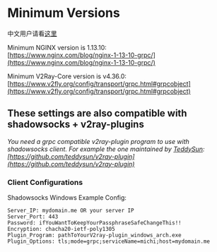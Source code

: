 # Minimum Versions

中文用户请看[这里](./README-CN.md)

Minimum NGINX version is 1.13.10:\
[https://www.nginx.com/blog/nginx-1-13-10-grpc/](https://www.nginx.com/blog/nginx-1-13-10-grpc/)

Minimum V2Ray-Core version is v4.36.0:\
[https://www.v2fly.org/config/transport/grpc.html#grpcobject](https://www.v2fly.org/config/transport/grpc.html#grpcobject)

## These settings are also compatible with shadowsocks + v2ray-plugins

_You need a grpc compatible v2ray-plugin program to use with shadowsocks client.
For example the one maintained by [TeddySun](https://github.com/teddysun): \
[https://github.com/teddysun/v2ray-plugin](https://github.com/teddysun/v2ray-plugin)_

### Client Configurations

Shadowsocks Windows Example Config:

```properties
Server_IP: mydomain.me OR your server IP
Server_Port: 443
Password: ifYouWantToKeepYourPassphraseSafeChangeThis!!
Encryption: chacha20-ietf-poly1305
Plugin_Program: pathToYourV2ray-plugin_windows_arch.exe
Plugin_Options: tls;mode=grpc;serviceName=michi;host=mydomain.me
```
